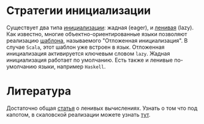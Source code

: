 Стратегии инициализации
=======================
Существует два типа [инициализации][init]: жадная (eager), и [ленивая][lazy]
(lazy). Как известно, многие объектно-ориентированные языки позволяют реализацию
[шаблона][delayed], называемого "Отложенная инициализация". В случае `Scala`,
этот шаблон уже встроен в язык. Отложенная инициализация активируется ключевым
словом `lazy`. Жадная инициализация работает по умолчанию. Есть также и ленивые
по-умолчанию языки, например `Haskell`.


Литература
==========
Достаточно общая [статья][impl-laziness] о ленивых вычислениях. Узнать о том что
под капотом, в скаловской реализации можете узнать [тут][lazy-vals-under-hood].

[init]: https://en.wikipedia.org/wiki/Initialization_(programming)
[lazy]: https://en.wikipedia.org/wiki/Lazy_initialization
[delayed]: http://www.martinfowler.com/bliki/LazyInitialization.html

[impl-laziness]: http://matt.might.net/articles/implementing-laziness/
[lazy-vals-under-hood]: https://blog.codecentric.de/en/2016/02/lazy-vals-scala-look-hood/

